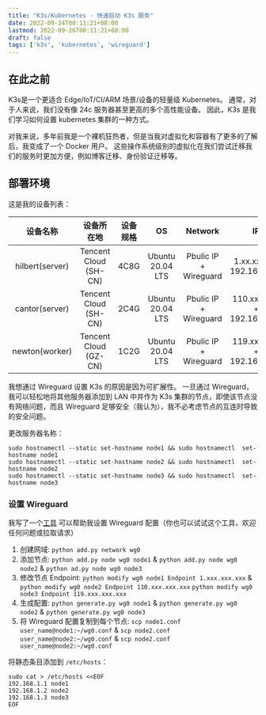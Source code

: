 ```yaml
---
title: "K3s/Kubernetes - 快速启动 K3s 服务"
date: 2022-09-24T00:11:21+08:00
lastmod: 2022-09-26T00:11:21+08:00
draft: false
tags: ['k3s', 'kubernetes', 'wireguard']
---
```



## 在此之前

K3s是一个更适合 Edge/IoT/CI/ARM 场景/设备的轻量级 Kubernetes。 通常，对于人来说，我们没有像 24c 服务器甚至更高的多个高性能设备。 因此，K3s 是我们学习如何设置 kubernetes 集群的一种方式。

对我来说，多年前我是一个裸机狂热者，但是当我对虚拟化和容器有了更多的了解后，我变成了一个 Docker 用户。 这些操作系统级别的虚拟化在我们尝试迁移我们的服务时更加方便，例如博客迁移、身份验证迁移等。

## 部署环境

这是我的设备列表：

| 设备名称 | 设备所在地 | 设备规格 | OS | Network | IP |
| :-------: | :------: | :-----------: | :--: | :-----: | :--: |
| hilbert(server) | Tencent Cloud (SH-CN) | 4C8G | Ubuntu 20.04 LTS | Pbulic IP + Wireguard | 1.xx.xx.xx + 192.168.36.1 | 
| cantor(server) | Tencent Cloud (SH-CN) | 2C4G | Ubuntu 20.04 LTS | Pbulic IP + Wireguard | 110.xx.xx.xx + 192.168.36.2 |
| newton(worker) | Tencent Cloud (GZ-CN) | 1C2G | Ubuntu 20.04 LTS | Pbulic IP + Wireguard | 119.xx.xx.xx + 192.168.36.3 |

我想通过 Wireguard 设置 K3s 的原因是因为可扩展性。 一旦通过 Wireguard，我可以轻松地将其他服务器添加到 LAN 中并作为 K3s 集群的节点，即使该节点没有网络问题，而且 Wireguard 足够安全（我认为），我不必考虑节点的互连时导致的安全问题。

更改服务器名称：

```shell
sudo hostnamectl --static set-hostname node1 && sudo hostnamectl  set-hostname node1
sudo hostnamectl --static set-hostname node2 && sudo hostnamectl  set-hostname node2
sudo hostnamectl --static set-hostname node3 && sudo hostnamectl  set-hostname node3
```

### 设置 Wireguard

我写了一个[工具](https://github.com/TerenceLiu98/wgtools) 可以帮助我设置 Wireguard 配置（你也可以试试这个工具，欢迎任何问题或拉取请求）

1. 创建网域: `python add.py network wg0`
2. 添加节点: `python add.py node wg0 node1` & `python add.py node wg0 node2` & `python ad.py node wg0 node3`
3. 修改节点 Endpoint: `python modify wg0 node1 Endpoint 1.xxx.xxx.xxx` & `python modify wg0 node2 Endpoint 110.xxx.xxx.xxx` `python modify wg0 node3 Endpoint 119.xxx.xxx.xxx`
4. 生成配置: `python generate.py wg0 node1` & `python generate.py wg0 node2` & `python generate.py wg0 node3`
5. 将 Wireguard 配置复制到每个节点: `scp node1.conf user_name@node1:~/wg0.conf` & `scp node2.conf user_name@node2:~/wg0.conf` & `scp node2.conf user_name@node2:~/wg0.conf`


将静态条目添加到 `/etc/hosts`：

```shell
sudo cat > /etc/hosts <<EOF
192.168.1.1 node1
192.168.1.2 node2
192.168.1.3 node3
EOF
```